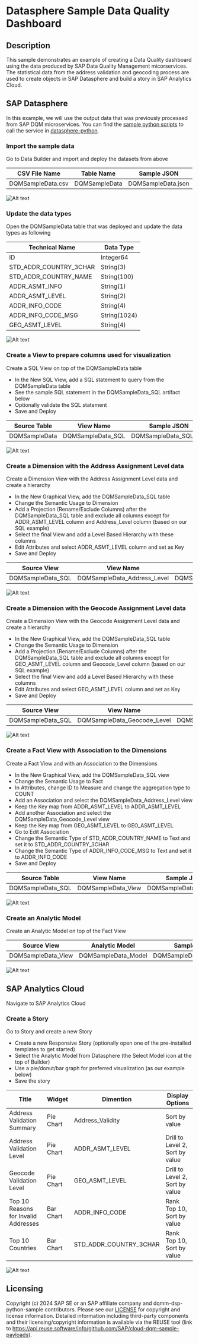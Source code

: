 # Datasphere Sample Data Quality Dashboard

## Description
This sample demonstrates an example of creating a Data Quality dashboard using the data produced by SAP Data Quality Management micorservices. The statistical data from the address validation and geocoding process are used to create objects in SAP Datasphere and build a story in SAP Analytics Cloud.

## SAP Datasphere

In this example, we will use the output data that was previously processed from SAP DQM microservices. You can find the [sample python scripts](https://github.com/SAP-samples/cloud-dqm-sample-payloads/blob/main/datasphere-dashboard/dqmm-dsp-dashboard.py) to call the service in [datasphere-python](https://github.com/SAP-samples/cloud-dqm-sample-payloads/tree/main/datasphere-python).

### Import the sample data

Go to Data Builder and import and deploy the datasets from above

| CSV File Name | Table Name | Sample JSON |
| --------- | ----------- | ----------- |
| DQMSampleData.csv | DQMSampleData | DQMSampleData.json |

![Alt text](resources/dsp-import-csv.png?raw=true "Import CSV File")

### Update the data types

Open the DQMSampleData table that was deployed and update the data types as following

| Technical Name | Data Type |
| --------- | ----------- |
| ID | Integer64 |
| STD_ADDR_COUNTRY_3CHAR | String(3) |
| STD_ADDR_COUNTRY_NAME | String(100) |
| ADDR_ASMT_INFO | String(1) |
| ADDR_ASMT_LEVEL | String(2) |
| ADDR_INFO_CODE | String(4) |
| ADDR_INFO_CODE_MSG | String(1024) |
| GEO_ASMT_LEVEL | String(4) |

![Alt text](resources/dsp-local-table.png?raw=true "Update Data Type")

### Create a View to prepare columns used for visualization

Create a SQL View on top of the DQMSampleData table

- In the New SQL View, add a SQL statement to query from the DQMSampleData table
- See the sample SQL statement in the DQMSampleData_SQL artifact below
- Optionally validate the SQL statement
- Save and Deploy

| Source Table | View Name | Sample JSON |
| --------- | ----------- | ----------- |
| DQMSampleData | DQMSampleData_SQL | DQMSampleData_SQL.json |

![Alt text](resources/dsp-sql-view.png?raw=true "Create a SQL View from Local Table data")

### Create a Dimension with the Address Assignment Level data

Create a Dimension View with the Address Assignment Level data and create a hierarchy

- In the New Graphical View, add the DQMSampleData_SQL table
- Change the Semantic Usage to Dimension
- Add a Projection (Rename/Exclude Columns) after the DQMSampleData_SQL table and exclude all columns except for ADDR_ASMT_LEVEL column and Address_Level column (based on our SQL example)
- Select the final View and add a Level Based Hierarchy with these columns
- Edit Attributes and select ADDR_ASMT_LEVEL column and set as Key
- Save and Deploy

| Source View | View Name | Sample JSON |
| --------- | ----------- | ----------- |
| DQMSampleData_SQL | DQMSampleData_Address_Level | DQMSampleData_Address_Level.json |

![Alt text](resources/dsp-dimension-address.png?raw=true "Create an Address Level Hierarchy")

### Create a Dimension with the Geocode Assignment Level data

Create a Dimension View with the Geocode Assignment Level data and create a hierarchy

- In the New Graphical View, add the DQMSampleData_SQL table
- Change the Semantic Usage to Dimension
- Add a Projection (Rename/Exclude Columns) after the DQMSampleData_SQL table and exclude all columns except for GEO_ASMT_LEVEL column and Geocode_Level column (based on our SQL example)
- Select the final View and add a Level Based Hierarchy with these columns
- Edit Attributes and select GEO_ASMT_LEVEL column and set as Key
- Save and Deploy

| Source View | View Name | Sample JSON |
| --------- | ----------- | ----------- |
| DQMSampleData_SQL | DQMSampleData_Geocode_Level | DQMSampleData_Geocode_Level.json |

![Alt text](resources/dsp-dimension-geocode.png?raw=true "Create a Geocode Level Hierarchy")

### Create a Fact View with Association to the Dimensions

Create a Fact View and with an Association to the Dimensions

- In the New Graphical View, add the DQMSampleData_SQL view
- Change the Semantic Usage to Fact
- In Attributes, change ID to Measure and change the aggregation type to COUNT
- Add an Association and select the DQMSampleData_Address_Level view
- Keep the Key map from ADDR_ASMT_LEVEL to ADDR_ASMT_LEVEL
- Add another Association and select the DQMSampleData_Geocode_Level view
- Keep the Key map from GEO_ASMT_LEVEL to GEO_ASMT_LEVEL
- Go to Edit Association
- Change the Semantic Type of STD_ADDR_COUNTRY_NAME to Text and set it to STD_ADDR_COUNTRY_3CHAR
- Change the Semantic Type of ADDR_INFO_CODE_MSG to Text and set it to ADDR_INFO_CODE
- Save and Deploy

| Source Table | View Name | Sample JSON |
| --------- | ----------- | ----------- |
| DQMSampleData_SQL | DQMSampleData_View | DQMSampleData_View.json |

![Alt text](resources/dsp-fact-attributes.png?raw=true "Set Text and Association")

### Create an Analytic Model

Create an Analytic Model on top of the Fact View

| Source View | Analytic Model | Sample JSON |
| --------- | ----------- | ----------- |
| DQMSampleData_View | DQMSampleData_Model | DQMSampleData_Model.json |

![Alt text](resources/dsp-analytic-model.png?raw=true "Create an Analytic Model")


## SAP Analytics Cloud

Navigate to SAP Analytics Cloud

### Create a Story

Go to Story and create a new Story

- Create a new Responsive Story (optionally open one of the pre-installed templates to get started)
- Select the Analytic Model from Datasphere (the Select Model icon at the top of Builder)
- Use a pie/donut/bar graph for preferred visualization (as our example below)
- Save the story

| Title | Widget | Dimention | Display Options |
| --------- | ----------- | ----------- | ----------- |
| Address Validation Summary | Pie Chart | Address_Validity | Sort by value |
| Address Validation Level | Pie Chart | ADDR_ASMT_LEVEL | Drill to Level 2, Sort by value |
| Geocode Validation Level | Pie Chart | GEO_ASMT_LEVEL | Drill to Level 2, Sort by value |
| Top 10 Reasons for Invalid Addresses | Bar Chart | ADDR_INFO_CODE | Rank Top 10, Sort by value |
| Top 10 Countries | Bar Chart | STD_ADDR_COUNTRY_3CHAR | Rank Top 10, Sort by value |

![Alt text](resources/sac-story-dashboard.png?raw=true "Create a Dashboard")

## Licensing

Copyright (c) 2024 SAP SE or an SAP affiliate company and dqmm-dsp-python-sample contributors. Please see our [LICENSE](/LICENSE) for copyright and license information. Detailed information including third-party components and their licensing/copyright information is available via the REUSE tool (link to https://api.reuse.software/info/github.com/SAP/cloud-dqm-sample-payloads).

